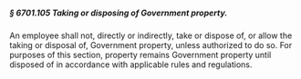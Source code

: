 ##### § 6701.105 Taking or disposing of Government property. #####

An employee shall not, directly or indirectly, take or dispose of, or allow the taking or disposal of, Government property, unless authorized to do so. For purposes of this section, property remains Government property until disposed of in accordance with applicable rules and regulations.